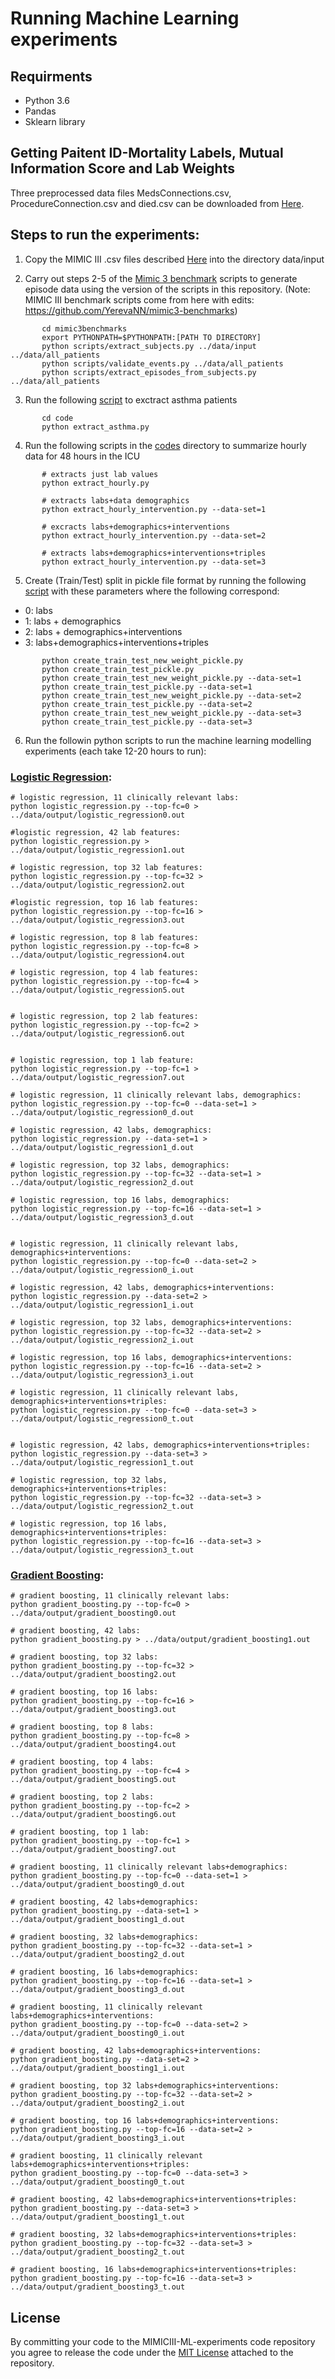 # Running Machine Learning experiments

## Requirments
* Python 3.6  
* Pandas
* Sklearn library

## Getting Paitent ID-Mortality Labels, Mutual Information Score and Lab Weights
Three preprocessed data files MedsConnections.csv, ProcedureConnection.csv and died.csv can be downloaded from [Here](data/preprocessed).

## Steps to run the experiments:

1. Copy the MIMIC III .csv files described [Here](data/input/README) into the directory data/input

2. Carry out steps 2-5 of the [Mimic 3 benchmark](mimic3benchmarks) scripts to generate episode
   data using the version of the scripts in this repository. (Note: MIMIC III
   benchmark scripts come from here with edits:
   https://github.com/YerevaNN/mimic3-benchmarks)
```
       cd mimic3benchmarks
       export PYTHONPATH=$PYTHONPATH:[PATH TO DIRECTORY]
       python scripts/extract_subjects.py ../data/input ../data/all_patients
       python scripts/validate_events.py ../data/all_patients
       python scripts/extract_episodes_from_subjects.py ../data/all_patients
```

3. Run the following [script](code/extract_asthma.py) to exctract asthma patients
```
       cd code
       python extract_asthma.py
```

   
4. Run the following scripts in the [codes](code) directory to summarize hourly data for 48 hours in the ICU

```
       # extracts just lab values
       python extract_hourly.py
       
       # extracts labs+data demographics
       python extract_hourly_intervention.py --data-set=1
       
       # excracts labs+demographics+interventions
       python extract_hourly_intervention.py --data-set=2
       
       # extracts labs+demographics+interventions+triples
       python extract_hourly_intervention.py --data-set=3
```

5. Create (Train/Test) split in  pickle file format  by  running the following [script](code/create_train_test_new_weight_pickle.py)
with these parameters where the following correspond: 
  * 0: labs
  * 1: labs + demographics
  * 2: labs + demographics+interventions
  * 3: labs+demographics+interventions+triples
```
       python create_train_test_new_weight_pickle.py
       python create_train_test_pickle.py
       python create_train_test_new_weight_pickle.py --data-set=1
       python create_train_test_pickle.py --data-set=1
       python create_train_test_new_weight_pickle.py --data-set=2
       python create_train_test_pickle.py --data-set=2
       python create_train_test_new_weight_pickle.py --data-set=3
       python create_train_test_pickle.py --data-set=3
```
6. Run the followin python scripts to run the machine learning modelling experiments (each take 12-20 hours to run):

### [Logistic Regression](code/logistic_regression.py): 
```   
# logistic regression, 11 clinically relevant labs:
python logistic_regression.py --top-fc=0 > ../data/output/logistic_regression0.out

#logistic regression, 42 lab features:      
python logistic_regression.py > ../data/output/logistic_regression1.out

# logistic regression, top 32 lab features:
python logistic_regression.py --top-fc=32 > ../data/output/logistic_regression2.out

#logistic regression, top 16 lab features:
python logistic_regression.py --top-fc=16 > ../data/output/logistic_regression3.out

# logistic regression, top 8 lab features:
python logistic_regression.py --top-fc=8 > ../data/output/logistic_regression4.out
   
# logistic regression, top 4 lab features:
python logistic_regression.py --top-fc=4 > ../data/output/logistic_regression5.out
   
   
# logistic regression, top 2 lab features:
python logistic_regression.py --top-fc=2 > ../data/output/logistic_regression6.out
   
   
# logistic regression, top 1 lab feature:
python logistic_regression.py --top-fc=1 > ../data/output/logistic_regression7.out
   
# logistic regression, 11 clinically relevant labs, demographics:
python logistic_regression.py --top-fc=0 --data-set=1 > ../data/output/logistic_regression0_d.out

# logistic regression, 42 labs, demographics:
python logistic_regression.py --data-set=1 > ../data/output/logistic_regression1_d.out

# logistic regression, top 32 labs, demographics:
python logistic_regression.py --top-fc=32 --data-set=1 > ../data/output/logistic_regression2_d.out

# logistic regression, top 16 labs, demographics:
python logistic_regression.py --top-fc=16 --data-set=1 > ../data/output/logistic_regression3_d.out


# logistic regression, 11 clinically relevant labs, demographics+interventions:
python logistic_regression.py --top-fc=0 --data-set=2 > ../data/output/logistic_regression0_i.out
   
# logistic regression, 42 labs, demographics+interventions:
python logistic_regression.py --data-set=2 > ../data/output/logistic_regression1_i.out

# logistic regression, top 32 labs, demographics+interventions:
python logistic_regression.py --top-fc=32 --data-set=2 > ../data/output/logistic_regression2_i.out
   
# logistic regression, top 16 labs, demographics+interventions:
python logistic_regression.py --top-fc=16 --data-set=2 > ../data/output/logistic_regression3_i.out

# logistic regression, 11 clinically relevant labs, demographics+interventions+triples:
python logistic_regression.py --top-fc=0 --data-set=3 > ../data/output/logistic_regression0_t.out


# logistic regression, 42 labs, demographics+interventions+triples:
python logistic_regression.py --data-set=3 > ../data/output/logistic_regression1_t.out
   
# logistic regression, top 32 labs, demographics+interventions+triples:
python logistic_regression.py --top-fc=32 --data-set=3 > ../data/output/logistic_regression2_t.out

# logistic regression, top 16 labs, demographics+interventions+triples:
python logistic_regression.py --top-fc=16 --data-set=3 > ../data/output/logistic_regression3_t.out
```

### [Gradient Boosting](code/gradient_boosting.py): 

```
# gradient boosting, 11 clinically relevant labs:
python gradient_boosting.py --top-fc=0 > ../data/output/gradient_boosting0.out

# gradient boosting, 42 labs:
python gradient_boosting.py > ../data/output/gradient_boosting1.out
   
# gradient boosting, top 32 labs:
python gradient_boosting.py --top-fc=32 > ../data/output/gradient_boosting2.out
   
# gradient boosting, top 16 labs:
python gradient_boosting.py --top-fc=16 > ../data/output/gradient_boosting3.out

# gradient boosting, top 8 labs:
python gradient_boosting.py --top-fc=8 > ../data/output/gradient_boosting4.out
   
# gradient boosting, top 4 labs:
python gradient_boosting.py --top-fc=4 > ../data/output/gradient_boosting5.out

# gradient boosting, top 2 labs:
python gradient_boosting.py --top-fc=2 > ../data/output/gradient_boosting6.out

# gradient boosting, top 1 lab:
python gradient_boosting.py --top-fc=1 > ../data/output/gradient_boosting7.out
   
# gradient boosting, 11 clinically relevant labs+demographics:
python gradient_boosting.py --top-fc=0 --data-set=1 > ../data/output/gradient_boosting0_d.out
   
# gradient boosting, 42 labs+demographics:
python gradient_boosting.py --data-set=1 > ../data/output/gradient_boosting1_d.out
   
# gradient boosting, 32 labs+demographics:
python gradient_boosting.py --top-fc=32 --data-set=1 > ../data/output/gradient_boosting2_d.out
   
# gradient boosting, 16 labs+demographics:
python gradient_boosting.py --top-fc=16 --data-set=1 > ../data/output/gradient_boosting3_d.out
   
# gradient boosting, 11 clinically relevant labs+demographics+interventions:
python gradient_boosting.py --top-fc=0 --data-set=2 > ../data/output/gradient_boosting0_i.out
   
# gradient boosting, 42 labs+demographics+interventions:
python gradient_boosting.py --data-set=2 > ../data/output/gradient_boosting1_i.out

# gradient boosting, top 32 labs+demographics+interventions:
python gradient_boosting.py --top-fc=32 --data-set=2 > ../data/output/gradient_boosting2_i.out
   
# gradient boosting, top 16 labs+demographics+interventions:
python gradient_boosting.py --top-fc=16 --data-set=2 > ../data/output/gradient_boosting3_i.out

# gradient boosting, 11 clinically relevant labs+demographics+interventions+triples:
python gradient_boosting.py --top-fc=0 --data-set=3 > ../data/output/gradient_boosting0_t.out
 
# gradient boosting, 42 labs+demographics+interventions+triples:
python gradient_boosting.py --data-set=3 > ../data/output/gradient_boosting1_t.out

# gradient boosting, 32 labs+demographics+interventions+triples:
python gradient_boosting.py --top-fc=32 --data-set=3 > ../data/output/gradient_boosting2_t.out

# gradient boosting, 16 labs+demographics+interventions+triples:
python gradient_boosting.py --top-fc=16 --data-set=3 > ../data/output/gradient_boosting3_t.out
```

## License
By committing your code to the MIMICIII-ML-experiments code repository you agree to release the code under the [MIT License](https://github.com/translational-informatics/MIMICIII-ML-experiments/blob/master/LICENSE) attached to the repository.
